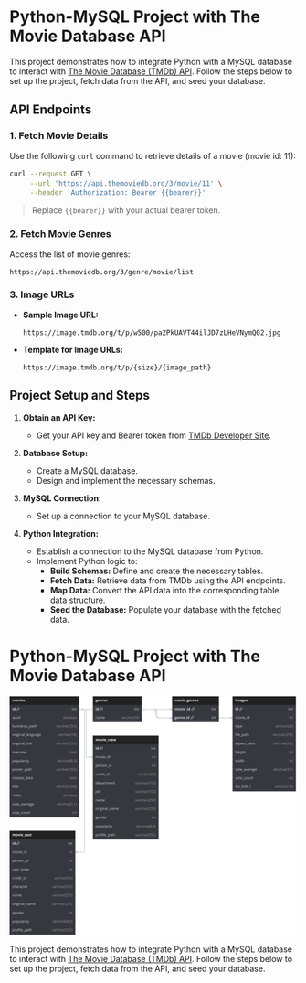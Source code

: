 # Python-MySQL Project with The Movie Database API

This project demonstrates how to integrate Python with a MySQL database to interact with [The Movie Database (TMDb) API](https://developer.themoviedb.org/docs/getting-started). Follow the steps below to set up the project, fetch data from the API, and seed your database.

## API Endpoints

### 1. Fetch Movie Details

Use the following `curl` command to retrieve details of a movie (movie id: 11):

```bash
curl --request GET \
     --url 'https://api.themoviedb.org/3/movie/11' \
     --header 'Authorization: Bearer {{bearer}}'
```

> Replace `{{bearer}}` with your actual bearer token.

### 2. Fetch Movie Genres

Access the list of movie genres:

```
https://api.themoviedb.org/3/genre/movie/list
```

### 3. Image URLs

- **Sample Image URL:**

  ```
  https://image.tmdb.org/t/p/w500/pa2PkUAVT44ilJD7zLHeVNymQ02.jpg
  ```

- **Template for Image URLs:**

  ```
  https://image.tmdb.org/t/p/{size}/{image_path}
  ```

## Project Setup and Steps

1. **Obtain an API Key:**

   - Get your API key and Bearer token from [TMDb Developer Site](https://developer.themoviedb.org/docs/getting-started).

2. **Database Setup:**

   - Create a MySQL database.
   - Design and implement the necessary schemas.

3. **MySQL Connection:**

   - Set up a connection to your MySQL database.

4. **Python Integration:**

   - Establish a connection to the MySQL database from Python.
   - Implement Python logic to:
     - **Build Schemas:** Define and create the necessary tables.
     - **Fetch Data:** Retrieve data from TMDb using the API endpoints.
     - **Map Data:** Convert the API data into the corresponding table data structure.
     - **Seed the Database:** Populate your database with the fetched data.

# Python-MySQL Project with The Movie Database API
<img src="assets/movies.svg" alt="Movies" width="600"/>


This project demonstrates how to integrate Python with a MySQL database to interact with [The Movie Database (TMDb) API](https://developer.themoviedb.org/docs/getting-started). Follow the steps below to set up the project, fetch data from the API, and seed your database.
